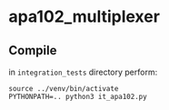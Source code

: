# apa102_multiplexer

## Compile

in `integration_tests` directory perform:

```
source ../venv/bin/activate
PYTHONPATH=.. python3 it_apa102.py
```

